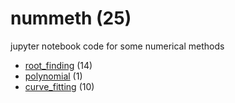 # nummeth (25)
jupyter notebook code for some numerical methods

+ [root_finding](root_finding/README.md) (14)
+ [polynomial](polynomial/README.md) (1)
+ [curve_fitting](curve_fitting/README.md) (10)
